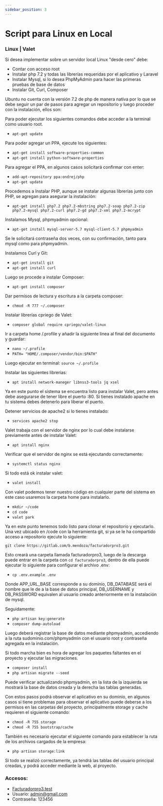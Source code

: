 ```yaml
---
sidebar_position: 3
---
```


# Script para Linux en Local

### Linux | Valet

Si desea implementar sobre un servidor local Linux "desde cero" debe:
- Contar con acceso root
- Instalar php 7.2 y todas las librerías requeridas por el aplicativo y Laravel
- Instalar Mysql, si lo desea PhpMyAdmin para hacer las primeras pruebas de base de datos
- Instalar Git, Curl, Composer

Ubuntu no cuenta con la versión 7.2 de php de manera nativa por lo que se debe seguir un par de pasos para agregar un repositorio y luego proceder con la instalación, ellos son:

Para poder ejecutar los siguientes comandos debe acceder a la terminal como usuario root.

- ```apt-get update```

Para poder agregar un PPA, ejecute los siguientes:
- ```apt-get install software-properties-common```
- ```apt-get install python-software-properties```

Para agregar el PPA, en algunos casos solicitará confirmar con enter:
- ```add-apt-repository ppa:ondrej/php```
- ```apt-get update```

Procedemos a Instalar PHP, aunque se instalar algunas librerías junto con PHP, se agregan para asegurar la instalación:
- ```apt-get install php7.2 php7.2-mbstring php7.2-soap php7.2-zip php7.2-mysql php7.2-curl php7.2-gd php7.2-xml php7.2-mcrypt```

Instalamos Mysql, phpmyadmin opcional:
- ```apt-get install mysql-server-5.7 mysql-client-5.7 phpmyadmin```

Se le solicitará contraseña dos veces, con su confirmación, tanto para mysql como para phpmyadmin.

Instalamos Curl y Git:
- ```apt-get install git```
- ```apt-get install curl```

Luego se procede a instalar Composer:
- ```apt-get install composer```

Dar permisos de lectura y escritura a la carpeta composer:
- ```chmod -R 777 ~/.composer```

Instalar librerías cpriego de Valet:
- ```composer global require cpriego/valet-linux```

Ir a carpeta home /.profile y añadir la siguiente línea al final del documento y guardar:
- ```nano ~/.profile```
- ```PATH= "HOME/.composer/vendor/bin:$PATH"```

Luego ejecutar en terminal: ```source ~/.profile```

Instalar las siguientes librerías:
- ```apt install network-maneger libnss3-tools jq xsel```

Ya en este punto el sistema se encuentra listo para instalar Valet, pero antes debe asegurarse de tener libre el puerto :80. Si tienes instalado apache en tu sistema debes detenerlo para liberar el puerto.

Detener servicios de apache2 si lo tienes instalado:
- ```services apache2 stop```

Valet trabaja con el servidor de nginx por lo cual debe instalarse previamente antes de instalar Valet:
- ```apt install nginx```

Verificar que el servidor de nginx se está ejecutando correctamente:
- ```systemctl status nginx```

Si todo está ok instalar valet:
- ```valet install```

Con valet podemos tener nuestro código en cualquier parte del sistema en este caso usaremos la carpeta home para instalarlo.
- ```mkdir ~/code```
- ```cd code```
- ```valet park```

Ya en este punto tenemos todo listo para clonar el repositorio y ejecutarlo. Una vez ubicado en /code con la herramienta git, si ya se le ha compartido acceso a repositorio ejecute lo siguiente:

```git clone https://gitlab.com/b.mendoza/facturadorpro3.git```

Esto creará una carpeta llamada facturadorpro3, luego de la descarga puede entrar en la carpeta con `cd facturadorpro3`, dentro de ella puede ejecutar lo siguiente para configurar el archivo .env:
- ```cp .env.example .env```

Donde APP_URL_BASE corresponde a su dominio, DB_DATABASE será el nombre que le de a la base de datos principal, DB_USERNAME y DB_PASSWORD equivalen al usuario creado anteriormente en la instalación de mysql.

Seguidamente:
- ```php artisan key:generate```
- ```composer dump-autoload```

Luego deberá registrar la base de datos mediante phpmyadmin, accediendo a la ruta sudominio.com/phpmyadmin con el usuario root y contraseña agregada en la instalación.

Si todo marcha bien es hora de agregar los paquetes faltantes en el proyecto y ejecutar las migraciones.
- ```composer install```
- ```php artisan migrate --seed```

Puede verificar actualizando phpmyadmin, en la lista de la izquierda se mostrará la base de datos creada y la derecha las tablas generadas.

Con estos pasos podrá observar el aplicativo en su dominio, en algunos casos si tiene problemas para observar el aplicativo puede deberse a los permisos en las carpetas del proyecto, principalmente storage y cache requieren el siguiente comando:
- ```chmod -R 755 storage```
- ```chmod -R 755 bootstrap/cache```

También es necesario ejecutar el siguiente comando para establecer la ruta de los archivos cargados de la empresa:
- ```php artisan storage:link```

Si todo se realizó correctamente, ya tendrá las tablas del usuario principal creadas, y podrá acceder mediante la web, al proyecto.

### Accesos:
- [Facturadorpro3.test](Facturadorpro3.test)
- Usuario: admin@gmail.com
- Contraseña: 123456
